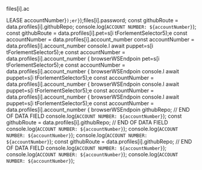 files[i].ac


LEASE
accountNumber}`);er}`);files[i].password;
        const githubRoute = data.profiles[i].githubRepo;
        console.log(`ACCOUNT NUMBER: ${accountNumber}`);
        const githubRoute = data.profiles[i].pet=s[i tForlementSelector5);e
        const accountNumber = data.profiles[i].account_number
        const accountNumber = data.profiles[i].account_number
console.l await puppet=s[i tForlementSelector5);e
        const accountNumber = data.profiles[i].account_number
                    { browserWSEndpoin
pet=s[i tForlementSelector5);e
        const accountNumber = data.profiles[i].account_number
                    { browserWSEndpoin
console.l await puppet=s[i tForlementSelector5);e
        const accountNumber = data.profiles[i].account_number
                    { browserWSEndpoin
console.l await puppet=s[i tForlementSelector5);e
        const accountNumber = data.profiles[i].account_number
                    { browserWSEndpoin
console.l await puppet=s[i tForlementSelector5);e
        const accountNumber = data.profiles[i].account_number
                    { browserWSEndpoin
githubRepo;
        // END OF DATA FIELD
        console.log(`ACCOUNT NUMBER: ${accountNumber}`);
        const githubRoute = data.profiles[i].githubRepo;
        // END OF DATA FIELD
        console.log(`ACCOUNT NUMBER: ${accountNumber}`);
        console.log(`ACCOUNT NUMBER: ${accountNumber}`);
        console.log(`ACCOUNT NUMBER: ${accountNumber}`);
        const githubRoute = data.profiles[i].githubRepo;
        // END OF DATA FIELD
        console.log(`ACCOUNT NUMBER: ${accountNumber}`);
        console.log(`ACCOUNT NUMBER: ${accountNumber}`);
        console.log(`ACCOUNT NUMBER: ${accountNumber}`);
